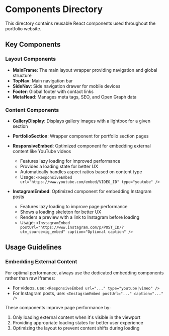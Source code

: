 # Components Directory

This directory contains reusable React components used throughout the portfolio website.

## Key Components

### Layout Components
- **MainFrame**: The main layout wrapper providing navigation and global structure
- **TopNav**: Main navigation bar
- **SideNav**: Side navigation drawer for mobile devices
- **Footer**: Global footer with contact links
- **MetaHead**: Manages meta tags, SEO, and Open Graph data

### Content Components
- **GalleryDisplay**: Displays gallery images with a lightbox for a given section
- **PortfolioSection**: Wrapper component for portfolio section pages
- **ResponsiveEmbed**: Optimized component for embedding external content like YouTube videos
  - Features lazy loading for improved performance
  - Provides a loading state for better UX
  - Automatically handles aspect ratios based on content type
  - Usage: `<ResponsiveEmbed url="https://www.youtube.com/embed/VIDEO_ID" type="youtube" />`

- **InstagramEmbed**: Optimized component for embedding Instagram posts
  - Features lazy loading to improve page performance
  - Shows a loading skeleton for better UX
  - Renders a preview with a link to Instagram before loading
  - Usage: `<InstagramEmbed postUrl="https://www.instagram.com/p/POST_ID/?utm_source=ig_embed" caption="Optional caption" />`

## Usage Guidelines

### Embedding External Content
For optimal performance, always use the dedicated embedding components rather than raw iframes:

- For videos, use: `<ResponsiveEmbed url="..." type="youtube|vimeo" />`
- For Instagram posts, use: `<InstagramEmbed postUrl="..." caption="..." />`

These components improve page performance by:
1. Only loading external content when it's visible in the viewport
2. Providing appropriate loading states for better user experience
3. Optimizing the layout to prevent content shifts during loading 